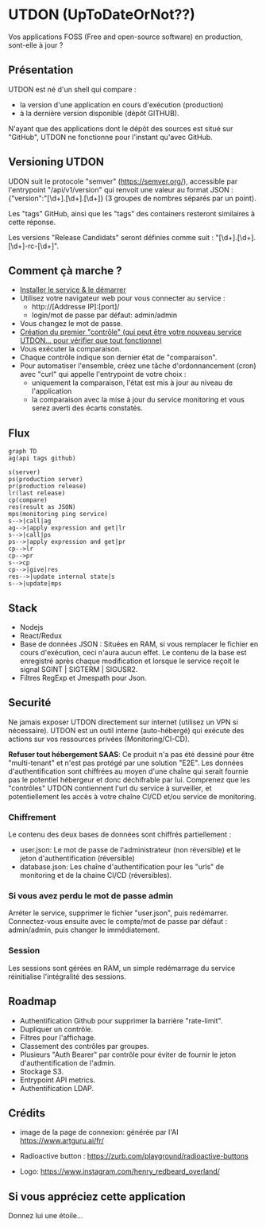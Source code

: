 # UTDON (UpToDateOrNot??)

Vos applications FOSS (Free and open-source software) en production, sont-elle à jour ?

## Présentation

UTDON est né d'un shell qui compare :

- la version d'une application en cours d'exécution (production)
- à la dernière version disponible (dépôt GITHUB).

N'ayant que des applications dont le dépôt des sources est situé sur "GitHub", UTDON ne fonctionne pour l'instant qu'avec GitHub.

## Versioning UTDON

UDON suit le protocole "semver" (<https://semver.org/>), accessible par l'entrypoint "/api/v1/version" qui renvoit une valeur au format JSON : {"version":"[\d+]\.[\d+]\.[\d+]} (3 groupes de nombres séparés par un point).

Les "tags" GitHub, ainsi que les "tags" des containers resteront similaires à cette réponse.

Les versions "Release Candidats" seront définies comme suit : "[\d+]\.[\d+]\.[\d+]-rc-[\d+]".

## Comment çà marche ?

- [Installer le service & le démarrer](./doc/INSTALL.md)
- Utilisez votre navigateur web pour vous connecter au service :
  - http://[Addresse IP]:[port]/
  - login/mot de passe par défaut: admin/admin
- Vous changez le mot de passe.
- [Création du premier "contrôle" (qui peut être votre nouveau service UTDON... pour vérifier que tout fonctionne)](./doc/CONTROL.md)
- Vous exécuter la comparaison.
- Chaque contrôle indique son dernier état de "comparaison".
- Pour automatiser l'ensemble, créez une tâche d'ordonnancement (cron) avec "curl" qui appelle l'entrypoint de votre choix :
  - uniquement la comparaison, l'état est mis à jour au niveau de l'application
  - la comparaison avec la mise à jour du service monitoring et vous serez averti des écarts constatés.

## Flux

```mermaid
graph TD
ag(api tags github)

s(server)
ps(production server)
pr(production release)
lr(last release)
cp(compare)
res(result as JSON)
mps(monitoring ping service)
s-->|call|ag
ag-->|apply expression and get|lr
s-->|call|ps
ps-->|apply expression and get|pr
cp-->lr
cp-->pr
s-->cp
cp-->|give|res
res-->|update internal state|s
s-->|update|mps
```

## Stack

- Nodejs
- React/Redux
- Base de données JSON : Situées en RAM, si vous remplacer le fichier en cours d'exécution, ceci n'aura aucun effet. Le contenu de la base est enregistré après chaque modification et lorsque le service reçoit le signal SGINT | SIGTERM | SIGUSR2.
- Filtres RegExp et Jmespath pour Json.

## Securité

Ne jamais exposer UTDON directement sur internet (utilisez  un VPN si nécessaire). UTDON est un outil interne (auto-hébergé) qui exécute des actions sur vos ressources privées (Monitoring/CI-CD).

**Refuser tout hébergement SAAS**: Ce produit n'a pas été dessiné pour être "multi-tenant" et n'est pas protégé par une solution "E2E". Les données d'authentification sont chiffrées au moyen d'une chaîne qui serait fournie pas le potentiel hébergeur et donc déchifrable par lui. Comprenez que les "contrôles" UTDON contiennent l'url du service à surveiller, et potentiellement les accès à votre chaîne CI/CD et/ou service de monitoring.

### Chiffrement

Le contenu des deux bases de données sont chiffrés partiellement :

- user.json: Le mot de passe de l'administrateur (non réversible) et le jeton d'authentification (réversible)
- database.json: Les chaîne d'authentification pour les "urls" de monitoring et de la chaine CI/CD (réversibles).

### Si vous avez perdu le mot de passe admin

Arréter le service, supprimer le fichier "user.json", puis redémarrer. Connectez-vous ensuite avec le compte/mot de passe par défaut : admin/admin, puis changer le immédiatement.

### Session

Les sessions sont gérées en RAM, un simple redémarrage du service réinitialise l'intégralité des sessions.

## Roadmap

- Authentification Github pour supprimer la barrière "rate-limit".
- Dupliquer un contrôle.
- Filtres pour l'affichage.
- Classement des contrôles par groupes.
- Plusieurs "Auth Bearer" par contrôle pour éviter de fournir le jeton d'authentification de l'admin.
- Stockage S3.
- Entrypoint API metrics.
- Authentification LDAP.

## Crédits

- image de la page de connexion: générée par l'AI <https://www.artguru.ai/fr/>

- Radioactive button : <https://zurb.com/playground/radioactive-buttons>

- Logo: <https://www.instagram.com/henry_redbeard_overland/>



## Si vous appréciez cette application

Donnez lui une étoile...